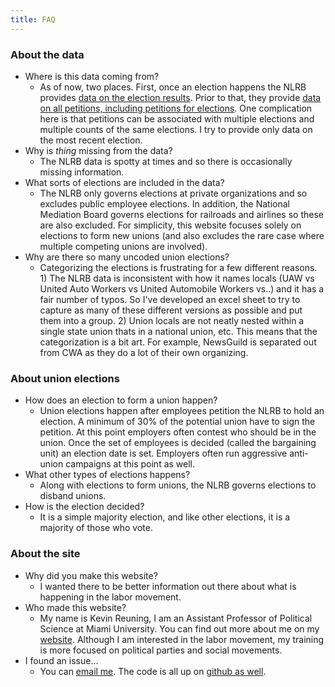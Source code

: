 ```yaml
---
title: FAQ
---
```


### About the data

- Where is this data coming from?
  - As of now, two places. First, once an election happens the NLRB provides [data on the election results](https://www.nlrb.gov/reports/graphs-data/recent-election-results). Prior to that, they provide [data on all petitions, including petitions for elections](https://www.nlrb.gov/search/case). One complication here is that petitions can be associated with multiple elections and multiple counts of the same elections. I try to provide only data on the most recent election.
- Why is *thing* missing from the data?
  - The NLRB data is spotty at times and so there is occasionally missing information.
- What sorts of elections are included in the data?
  - The NLRB only governs elections at private organizations and so excludes public employee elections. In addition, the National Mediation Board governs elections for railroads and airlines so these are also excluded. For simplicity, this website focuses solely on elections to form new unions (and also excludes the rare case where multiple competing unions are involved).
- Why are there so many uncoded union elections?
  - Categorizing the elections is frustrating for a few different reasons. 1) The NLRB data is inconsistent with how it names locals (UAW vs United Auto Workers vs United Automobile Workers vs..) and it has a fair number of typos. So I've developed an excel sheet to try to capture as many of these different versions as possible and put them into a group. 2) Union locals are not neatly nested within a single state union thats in a national union, etc. This means that the categorization is a bit art. For example, NewsGuild is separated out from CWA as they do a lot of their own organizing. 

### About union elections

- How does an election to form a union happen?
  - Union elections happen after employees petition the NLRB to hold an election. A minimum of 30% of the potential union have to sign the petition. At this point employers often contest who should be in the union. Once the set of employees is decided (called the bargaining unit) an election date is set. Employers often run aggressive anti-union campaigns at this point as well.
- What other types of elections happens?
  - Along with elections to form unions, the NLRB governs elections to disband unions.
- How is the election decided?
  - It is a simple majority election, and like other elections, it is a majority of those who vote.


### About the site

- Why did you make this website?
  - I wanted there to be better information out there about what is happening in the labor movement.
- Who made this website? 
  - My name is Kevin Reuning, I am an Assistant Professor of Political Science at Miami University. You can find out more about me on my [website](http://kevinreuning.com). Although I am interested in the labor movement, my training is more focused on political parties and social movements.
- I found an issue...
  - You can [email me](mailto:kevin.reuning@gmail.com). The code is all up on [github as well](https://github.com/reuning/unionwebsite).
